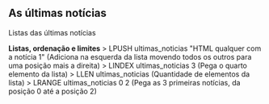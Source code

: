 ## As últimas notícias

Listas das últimas notícias

**Listas, ordenação e limites**
\> LPUSH ultimas_noticias "HTML qualquer com a notícia 1" (Adiciona na esquerda da lista movendo todos os outros para uma posição mais a direita)
\> LINDEX ultimas_noticias 3 (Pega o quarto elemento da lista)
\> LLEN ultimas_noticias (Quantidade de elementos da lista)
\> LRANGE ultimas_noticias 0 2 (Pega as 3 primeiras notícias, da posição 0 até a posição 2)
